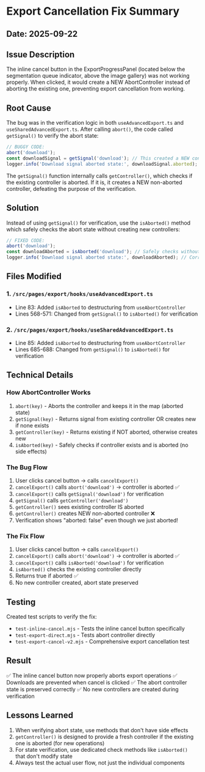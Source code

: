 # Export Cancellation Fix Summary

## Date: 2025-09-22

## Issue Description
The inline cancel button in the ExportProgressPanel (located below the segmentation queue indicator, above the image gallery) was not working properly. When clicked, it would create a NEW AbortController instead of aborting the existing one, preventing export cancellation from working.

## Root Cause
The bug was in the verification logic in both `useAdvancedExport.ts` and `useSharedAdvancedExport.ts`. After calling `abort()`, the code called `getSignal()` to verify the abort state:

```typescript
// BUGGY CODE:
abort('download');
const downloadSignal = getSignal('download'); // This created a NEW controller!
logger.info('Download signal aborted state:', downloadSignal.aborted); // Always false!
```

The `getSignal()` function internally calls `getController()`, which checks if the existing controller is aborted. If it is, it creates a NEW non-aborted controller, defeating the purpose of the verification.

## Solution
Instead of using `getSignal()` for verification, use the `isAborted()` method which safely checks the abort state without creating new controllers:

```typescript
// FIXED CODE:
abort('download');
const downloadAborted = isAborted('download'); // Safely checks without creating new controller
logger.info('Download signal aborted state:', downloadAborted); // Correctly shows true
```

## Files Modified

### 1. `/src/pages/export/hooks/useAdvancedExport.ts`
- Line 83: Added `isAborted` to destructuring from `useAbortController`
- Lines 568-571: Changed from `getSignal()` to `isAborted()` for verification

### 2. `/src/pages/export/hooks/useSharedAdvancedExport.ts`
- Line 85: Added `isAborted` to destructuring from `useAbortController`
- Lines 685-688: Changed from `getSignal()` to `isAborted()` for verification

## Technical Details

### How AbortController Works
1. `abort(key)` - Aborts the controller and keeps it in the map (aborted state)
2. `getSignal(key)` - Returns signal from existing controller OR creates new if none exists
3. `getController(key)` - Returns existing if NOT aborted, otherwise creates new
4. `isAborted(key)` - Safely checks if controller exists and is aborted (no side effects)

### The Bug Flow
1. User clicks cancel button → calls `cancelExport()`
2. `cancelExport()` calls `abort('download')` → controller is aborted ✅
3. `cancelExport()` calls `getSignal('download')` for verification
4. `getSignal()` calls `getController('download')`
5. `getController()` sees existing controller IS aborted
6. `getController()` creates NEW non-aborted controller ❌
7. Verification shows "aborted: false" even though we just aborted!

### The Fix Flow
1. User clicks cancel button → calls `cancelExport()`
2. `cancelExport()` calls `abort('download')` → controller is aborted ✅
3. `cancelExport()` calls `isAborted('download')` for verification
4. `isAborted()` checks the existing controller directly
5. Returns true if aborted ✅
6. No new controller created, abort state preserved

## Testing

Created test scripts to verify the fix:
- `test-inline-cancel.mjs` - Tests the inline cancel button specifically
- `test-export-direct.mjs` - Tests abort controller directly
- `test-export-cancel-v2.mjs` - Comprehensive export cancellation test

## Result
✅ The inline cancel button now properly aborts export operations
✅ Downloads are prevented when cancel is clicked
✅ The abort controller state is preserved correctly
✅ No new controllers are created during verification

## Lessons Learned
1. When verifying abort state, use methods that don't have side effects
2. `getController()` is designed to provide a fresh controller if the existing one is aborted (for new operations)
3. For state verification, use dedicated check methods like `isAborted()` that don't modify state
4. Always test the actual user flow, not just the individual components
